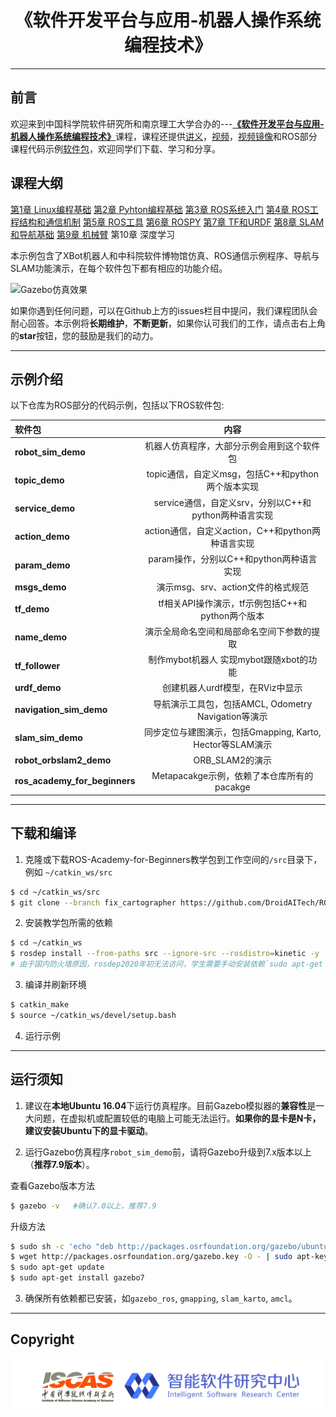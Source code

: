 # <center>《软件开发平台与应用-机器人操作系统编程技术》</center>

---

## 前言

欢迎来到中国科学院软件研究所和南京理工大学合办的---[**《软件开发平台与应用-机器人操作系统编程技术》**](https://github.com/YunxiangLuo/ros)课程，课程还提供[讲义](https://github.com/YunxiangLuo/ros)，[视频](https://space.bilibili.com/416516517/channel/detail?cid=108190)，[视频镜像](https://www.youtube.com/watch?v=f3eNCgWxTfQ&list=PL9qIom3qsNNT_8ysSe77hX-qClOePvfdC)和ROS部分课程代码示例[软件包](https://github.com/YunxiangLuo/roscode)，欢迎同学们下载、学习和分享。

## 课程大纲
[第1章 Linux编程基础](https://github.com/YunxiangLuo/ros/tree/master/chapter1)
[第2章 Pyhton编程基础](https://github.com/YunxiangLuo/ros/tree/master/chapter2)
[第3章 ROS系统入门](https://github.com/YunxiangLuo/ros/tree/master/chapter3)
[第4章 ROS工程结构和通信机制](https://github.com/YunxiangLuo/ros/tree/master/chapter4)
[第5章 ROS⼯具](https://github.com/YunxiangLuo/ros/tree/master/chapter5)
[第6章 ROSPY](https://github.com/YunxiangLuo/ros/tree/master/chapter6)
[第7章 TF和URDF](https://github.com/YunxiangLuo/ros/tree/master/chapter7)
[第8章 SLAM和导航基础](https://github.com/YunxiangLuo/ros/tree/master/chapter8)
[第9章 机械臂](https://github.com/YunxiangLuo/ros/tree/master/chapter9)
第10章 深度学习

本示例包含了XBot机器人和中科院软件博物馆仿真、ROS通信示例程序、导航与SLAM功能演示，在每个软件包下都有相应的功能介绍。

![Gazebo仿真效果](./robot_sim_demo.gif)

如果你遇到任何问题，可以在Github上方的issues栏目中提问，我们课程团队会耐心回答。本示例将**长期维护**，**不断更新**，如果你认可我们的工作，请点击右上角的**star**按钮，您的鼓励是我们的动力。

---
## 示例介绍
以下仓库为ROS部分的代码示例，包括以下ROS软件包:

| 软件包 | 内容 |
| :--- | :----: |
| **robot_sim_demo** | 机器人仿真程序，大部分示例会用到这个软件包 |
| **topic_demo** | topic通信，自定义msg，包括C++和python两个版本实现 |
| **service_demo** | service通信，自定义srv，分别以C++和python两种语言实现 |
| **action_demo** | action通信，自定义action，C++和python两种语言实现 |
| **param_demo** | param操作，分别以C++和python两种语言实现 |
| **msgs_demo** | 演示msg、srv、action文件的格式规范 |
| **tf_demo** | tf相关API操作演示，tf示例包括C++和python两个版本 |
| **name_demo** | 演示全局命名空间和局部命名空间下参数的提取 |
| **tf_follower** | 制作mybot机器人 实现mybot跟随xbot的功能 |
| **urdf_demo** |  创建机器人urdf模型，在RViz中显示  |
| **navigation_sim_demo** | 导航演示工具包，包括AMCL, Odometry Navigation等演示 |
| **slam_sim_demo** | 同步定位与建图演示，包括Gmapping, Karto, Hector等SLAM演示 |
| **robot_orbslam2_demo** | ORB_SLAM2的演示 |
| **ros_academy_for_beginners** | Metapacakge示例，依赖了本仓库所有的pacakge |

---

## 下载和编译

1. 克隆或下载ROS-Academy-for-Beginners教学包到工作空间的`/src`目录下，例如 `~/catkin_ws/src`
```sh
$ cd ~/catkin_ws/src
$ git clone --branch fix_cartographer https://github.com/DroidAITech/ROS-Academy-for-Beginners.git
```

2. 安装教学包所需的依赖
```sh
$ cd ~/catkin_ws
$ rosdep install --from-paths src --ignore-src --rosdistro=kinetic -y  
# 由于国内防火墙原因，rosdep2020年初无法访问，学生需要手动安装依赖`sudo apt-get install ros-kinetic-包名`
```

3. 编译并刷新环境
```sh
$ catkin_make
$ source ~/catkin_ws/devel/setup.bash
```

4. 运行示例

---
## 运行须知

1. 建议在**本地Ubuntu 16.04**下运行仿真程序。目前Gazebo模拟器的**兼容性**是一大问题，在虚拟机或配置较低的电脑上可能无法运行。**如果你的显卡是N卡，建议安装Ubuntu下的显卡驱动**。

2. 运行Gazebo仿真程序`robot_sim_demo`前，请将Gazebo升级到7.x版本以上（**推荐7.9版本**）。

  查看Gazebo版本方法
  ```sh
  $ gazebo -v   #确认7.0以上，推荐7.9
  ```

  升级方法

  ```sh
  $ sudo sh -c 'echo "deb http://packages.osrfoundation.org/gazebo/ubuntu-stable `lsb_release -cs` main" > /etc/apt/sources.list.d/gazebo-stable.list'
  $ wget http://packages.osrfoundation.org/gazebo.key -O - | sudo apt-key add -
  $ sudo apt-get update
  $ sudo apt-get install gazebo7
  ```

3. 确保所有依赖都已安装，如`gazebo_ros`, `gmapping`, `slam_karto`, `amcl`。



---
## Copyright

![Logo](./joint_logo.png)
